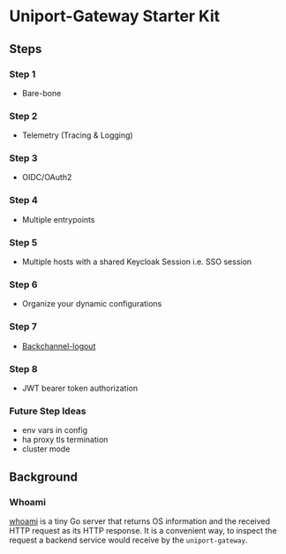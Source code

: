# Uniport-Gateway Starter Kit

## Steps

### Step 1

* Bare-bone

### Step 2

* Telemetry (Tracing & Logging)

### Step 3

* OIDC/OAuth2

### Step 4

* Multiple entrypoints

### Step 5

* Multiple hosts with a shared Keycloak Session i.e. SSO session

### Step 6

* Organize your dynamic configurations

### Step 7

* [Backchannel-logout](https://openid.net/specs/openid-connect-backchannel-1_0.html)

### Step 8

* JWT bearer token authorization

### Future Step Ideas

* env vars in config
* ha proxy tls termination
* cluster mode

## Background

### Whoami

[whoami](https://github.com/traefik/whoami) is a tiny Go server that returns OS information and the received HTTP request as its HTTP response. It is a
convenient way, to inspect the request a backend service would receive by the `uniport-gateway`.
